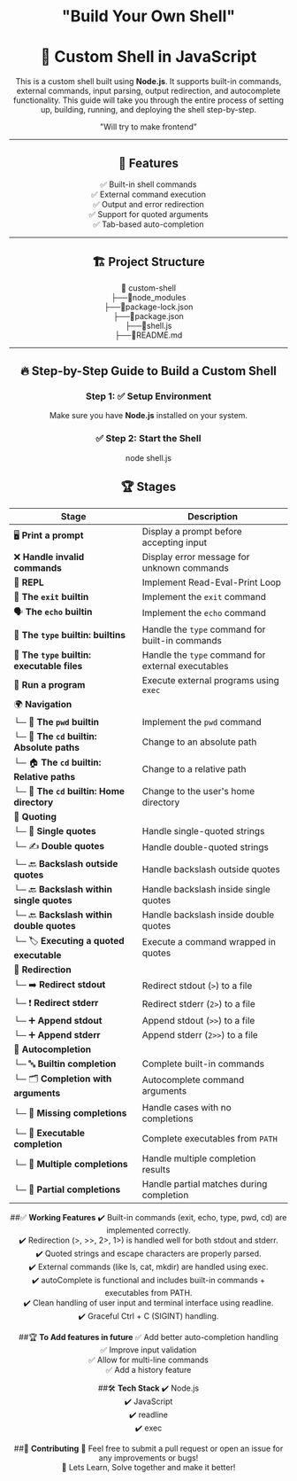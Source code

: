 <div align="center">

 # "Build Your Own Shell"

# 🐚 Custom Shell in JavaScript

This is a custom shell built using **Node.js**. It supports built-in commands, external commands, input parsing, output redirection, and autocomplete functionality. This guide will take you through the entire process of setting up, building, running, and deploying the shell step-by-step.

"Will try to make frontend"

---

## 🚀 Features
✅ Built-in shell commands  
✅ External command execution  
✅ Output and error redirection  
✅ Support for quoted arguments  
✅ Tab-based auto-completion  

---

## 🏗️ Project Structure

📂 custom-shell<br>
 ├──📂node_modules<br>
 ├──📂package-lock.json <br>
 ├──📂package.json<br>
 ├──📄shell.js<br>
├──📄README.md<br>

---

## 🔥 Step-by-Step Guide to Build a Custom Shell

### Step 1: ✅ **Setup Environment**
Make sure you have **Node.js** installed on your system.  

### ✅ **Step 2: Start the Shell**  
node shell.js

## 🏆 **Stages**  
| Stage | Description |  
|-------|-------------|  
| 🖥️ **Print a prompt** | Display a prompt before accepting input |  
| ❌ **Handle invalid commands** | Display error message for unknown commands |  
| 🔄 **REPL** | Implement Read-Eval-Print Loop |  
| 🚪 **The `exit` builtin** | Implement the `exit` command |  
| 🗣️ **The `echo` builtin** | Implement the `echo` command |  
| 🔎 **The `type` builtin: builtins** | Handle the `type` command for built-in commands |  
| 🔎 **The `type` builtin: executable files** | Handle the `type` command for external executables |  
| 🚀 **Run a program** | Execute external programs using `exec` |  
| 🌍 **Navigation** | |  
| └─ 📂 **The `pwd` builtin** | Implement the `pwd` command |  
| └─ 📁 **The `cd` builtin: Absolute paths** | Change to an absolute path |  
| └─ 🏠 **The `cd` builtin: Relative paths** | Change to a relative path |  
| └─ 🏡 **The `cd` builtin: Home directory** | Change to the user's home directory |  
| 🧩 **Quoting** | |  
| └─ 📝 **Single quotes** | Handle single-quoted strings |  
| └─ ✍️ **Double quotes** | Handle double-quoted strings |  
| └─ 🔙 **Backslash outside quotes** | Handle backslash outside quotes |  
| └─ 🔙 **Backslash within single quotes** | Handle backslash inside single quotes |  
| └─ 🔙 **Backslash within double quotes** | Handle backslash inside double quotes |  
| └─ 🏷️ **Executing a quoted executable** | Execute a command wrapped in quotes |  
| 🔀 **Redirection** | |  
| └─ ➡️ **Redirect stdout** | Redirect stdout (`>`) to a file |  
| └─ ❗ **Redirect stderr** | Redirect stderr (`2>`) to a file |  
| └─ ➕ **Append stdout** | Append stdout (`>>`) to a file |  
| └─ ➕ **Append stderr** | Append stderr (`2>>`) to a file |  
| 🌟 **Autocompletion** | |  
| └─ 🔤 **Builtin completion** | Complete built-in commands |  
| └─ 🗂️ **Completion with arguments** | Autocomplete command arguments |  
| └─ 🚫 **Missing completions** | Handle cases with no completions |  
| └─ 🔎 **Executable completion** | Complete executables from `PATH` |  
| └─ 📜 **Multiple completions** | Handle multiple completion results |  
| └─ 🧩 **Partial completions** | Handle partial matches during completion |  


 ##✅ **Working Features**
✔️ Built-in commands (exit, echo, type, pwd, cd) are implemented correctly.<br>
✔️ Redirection (>, >>, 2>, 1>) is handled well for both stdout and stderr.<br>
✔️ Quoted strings and escape characters are properly parsed.<br>
✔️ External commands (like ls, cat, mkdir) are handled using exec.<br>
✔️ autoComplete is functional and includes built-in commands + executables from PATH.<br>
✔️ Clean handling of user input and terminal interface using readline.<br>
✔️ Graceful Ctrl + C (SIGINT) handling.<br>

##🏆 **To Add features in future**
✅ Add better auto-completion handling<br>
✅ Improve input validation<br>
✅ Allow for multi-line commands<br>
✅ Add a history feature<br>

##🛠️ **Tech Stack**
✔️ Node.js<br>
✔️ JavaScript<br>
✔️ readline<br>
✔️ exec<br>

##🤝 **Contributing**
👋 Feel free to submit a pull request or open an issue for any improvements or bugs!<br>
👋 Lets Learn, Solve together and make it better!<br>

